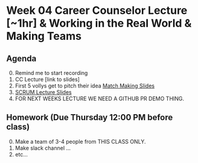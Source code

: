 # Week 04  Career Counselor Lecture [~1hr] & Working in the Real World & Making Teams

## Agenda
0. Remind me to start recording
0. CC Lecture [link to slides]
0. First 5 vollys get to pitch their idea [Match Making Slides]()
0. [SCRUM Lecture Slides](https://docs.google.com/presentation/d/15dKy4DA3uGoQfVNo6KxRlTG8TmajlcNwxCbDfY0r_v8/edit?slide=id.g2d8d0563b34_0_0#slide=id.g2d8d0563b34_0_0)
0. FOR NEXT WEEKS LECTURE WE NEED A GITHUB PR DEMO THING. 



## Homework (Due Thursday 12:00 PM before class)
0. Make a team of 3-4 people from THIS CLASS ONLY.  
0. Make slack channel ... 
0. etc...
